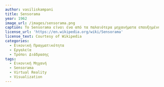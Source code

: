 ```yaml
---
author: vasiliskampani
title: Sensorama
year: 1962
image_url: /images/sensorama.png
caption: Το Sensorama είναι ένα από τα παλαιότερα μηχανήματα επαυξημένης πολυαισθητηριακής τεχνολογίας, το όποιο απο πολλούς θεωρείται ότι είναι το μηχάνημα που έφερε την "Εικονική πραγματικότητα" (Virtual Reality). Ο Morton Heilig την δεκαετία του 1950 μπορούσε να θεωρηθεί ως ειδικός στα «πολυμέσα», αφού είδε το θέατρο ως μια δραστηριότητα που μπορούσε να περιλάβει όλες τις αισθήσεις με αποτελεσματικό τρόπο, προσελκύοντας έτσι τον θεατή στη δραστηριότητα επί της οθόνης. Το Sensorama χρησιμοποιούσε τρισδιάστατη απεικόνιση και στερεοφωνικό σύστημα.
license_url: 'https://en.wikipedia.org/wiki/Sensorama'
license_text: Courtesy of Wikipedia
categories:
  - Εικονική Πραγματικότητα
  - Εργαλεία
  - Τρόποι Διάδρασης
tags:
  - Εικονική Μηχανή
  - Sensorama
  - Virtual Reality
  - Visualization
---
```

